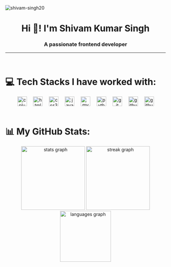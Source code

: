 <p align="left"> <img src="https://komarev.com/ghpvc/?username=shivam-singh20&label=Profile%20views&color=0e75b6&style=flat" alt="shivam-singh20" /> </p>
<!-- profile -->
<div align="center">
  <h1 align="center">Hi 👋! I'm Shivam Kumar Singh</h1> 
  <h3 align="center">A passionate frontend developer</h3>
</div>

<hr>
<br>


# 💻 Tech Stacks I have worked with:

<div align="center">
    <img src="https://cdn.jsdelivr.net/gh/devicons/devicon/icons/cplusplus/cplusplus-original.svg" height="30" alt="cplusplus logo"  />
    <img width="12" />
    <img src="https://img.shields.io/badge/HTML5-E34F26?logo=html5&logoColor=white&style=for-the-badge" height="30" alt="html5 logo"  />
    <img width="12" />
    <img src="https://img.shields.io/badge/CSS3-1572B6?logo=css3&logoColor=white&style=for-the-badge" height="30" alt="css3 logo"  />
    <img width="12" />
    <img src="https://img.shields.io/badge/JavaScript-F7DF1E?logo=javascript&logoColor=black&style=for-the-badge" height="30" alt="javascript logo"  />
    <img width="12" />
    <img src="https://img.shields.io/badge/MySQL-4479A1?logo=mysql&logoColor=white&style=for-the-badge" height="30" alt="mysql logo"  />
    <img width="12" />
    <img src="https://img.shields.io/badge/Python-3776AB?logo=python&logoColor=white&style=for-the-badge" height="30" alt="python logo"  />
    <img width="12" />
    <img src="https://img.shields.io/badge/Git-F05032?logo=git&logoColor=white&style=for-the-badge" height="30" alt="git logo"  />
    <img width="12" />
    <img src="https://img.shields.io/badge/GitHub Actions-2088FF?logo=githubactions&logoColor=white&style=for-the-badge" height="30" alt="githubactions logo"  />
    <img width="12" />
    <img src="https://img.shields.io/badge/GitHub-181717?logo=github&logoColor=white&style=for-the-badge" height="30" alt="github logo"  />
  </div>
<br>

# 📊 My GitHub Stats:
<div align="center">
    <img src="https://github-readme-stats.vercel.app/api?username=shivam-singh20&hide_title=false&hide_rank=false&show_icons=true&include_all_commits=true&count_private=true&disable_animations=false&theme=dracula&locale=en&hide_border=true&order=1" height="200" alt="stats graph"  />
  <img src="https://streak-stats.demolab.com?user=shivam-singh20&locale=en&mode=daily&theme=dracula&hide_border=true&border_radius=5&order=3" height="200" alt="streak graph"  />
  <img src="https://github-readme-stats.vercel.app/api/top-langs?username=shivam-singh20&locale=en&hide_title=false&layout=compact&card_width=320&langs_count=5&theme=dracula&hide_border=true&order=2" height="160" alt="languages graph"  />
</div>
